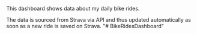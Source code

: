 This dashboard shows data about my daily bike rides.

The data is sourced from Strava via API and thus updated automatically as soon as a new ride is saved on Strava.
"# BikeRidesDashboard" 
